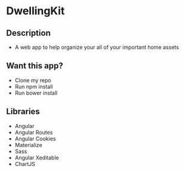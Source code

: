 # DwellingKit

## Description
 * A web app to help organize your all of your important home assets

## Want this app?
 * Clone my repo
 * Run npm install
 * Run bower install

## Libraries
 * Angular
 * Angular Routes
 * Angular Cookies
 * Materialize 
 * Sass
 * Angular Xeditable
 * ChartJS
